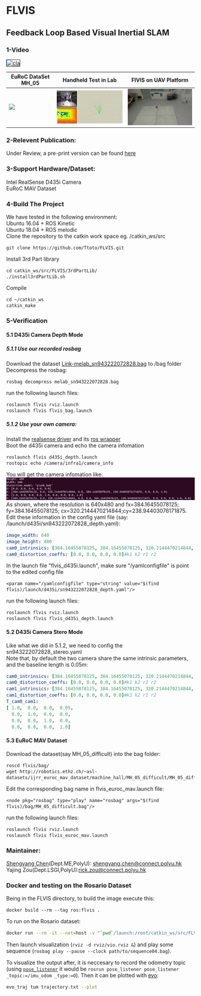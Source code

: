 #  FLVIS
## Feedback Loop Based Visual Inertial SLAM

### 1-Video
<a href="https://www.youtube.com/embed/ljZWb2x6CRQ" target="_blank"><img src="http://img.youtube.com/vi/ljZWb2x6CRQ/0.jpg" 
alt="cla" width="480" height="300" border="1" /></a>

| EuRoC DataSet MH_05    | Handheld Test in Lab   | FlVIS on UAV Platform  |
| ---------------------- | ---------------------- |---------------------- |
| <img src="others/mh05_gif.gif" width="250">  | <img src="others/lab_gif.gif" width="250">  | <img src="others/uav_gif.gif" width="250">  |

### 2-Relevent Publication:
Under Review, a pre-print version can be found [here](https://arxiv.org/abs/2007.02250)
### 3-Support Hardware/Dataset:
Intel RealSense D435i Camera <br />
EuRoC MAV Dataset
### 4-Build The Project
We have tested in the following environment: <br />
Ubuntu 16.04 + ROS Kinetic <br />
Ubuntu 18.04 + ROS melodic <br />
Clone the repository to the catkin work space eg. /catkin_ws/src
````
git clone https://github.com/Ttoto/FLVIS.git
````
Install 3rd Part library
````
cd catkin_ws/src/FLVIS/3rdPartLib/
./install3rdPartLib.sh
````
Compile
````
cd ~/catkin_ws
catkin_make
````
### 5-Verification
#### 5.1 D435i Camera Depth Mode
##### 5.1.1 Use our recorded rosbag 
Download the dataset [Link-melab_sn943222072828.bag](https://drive.google.com/file/d/1kfOkQTt-i-Hd2M0FZa8Dia4_BweE-ttf/view?usp=sharing) to /bag folder <br />
Decompress the rosbag:
````
rosbag decompress melab_sn943222072828.bag
````
run the following launch files:
````
roslaunch flvis rviz.launch
roslaunch flvis flvis_bag.launch
````
##### 5.1.2 Use your own camera:
Install the [realsense driver](https://github.com/IntelRealSense/librealsense) and its [ros wrapper](https://github.com/IntelRealSense/realsense-ros) <br />
Boot the d435i camera and echo the camera infomation
````
roslaunch flvis d435i_depth.launch
rostopic echo /camera/infra1/camera_info
````
You will get the camera infomation like:
<img src="others/camera_info.png">
As shown, where the resolution is 640x480 and fx=384.16455078125; fy=384.16455078125; cx=320.2144470214844;cy=238.94403076171875. <br />
Edit these information in the config yaml file (say: /launch/d435i/sn943222072828_depth.yaml):
```yaml
image_width: 640
image_height: 480
cam0_intrinsics: [384.16455078125, 384.16455078125, 320.2144470214844, 238.94403076171875]#fx fy cx cy
cam0_distortion_coeffs: [0.0, 0.0, 0.0, 0.0]#k1 k2 r1 r2
```
In the launch file "flvis_d435i.launch", make sure "/yamlconfigfile" is point to the edited config file
````
<param name="/yamlconfigfile" type="string" value="$(find flvis)/launch/d435i/sn943222072828_depth.yaml"/>
````
run the following launch files:
````
roslaunch flvis rviz.launch
roslaunch flvis flvis_d435i_depth.launch
````
#### 5.2 D435i Camera Stero Mode
Like what we did in 5.1.2, we need to config the sn943222072828_stereo.yaml <br />
Note that, by default the two camera share the same intrinsic parameters, and the baseline length is 0.05m:
```yaml
cam0_intrinsics: [384.16455078125, 384.16455078125, 320.2144470214844, 238.94403076171875]#fx fy cx cy
cam0_distortion_coeffs: [0.0, 0.0, 0.0, 0.0]#k1 k2 r1 r2
cam1_intrinsics: [384.16455078125, 384.16455078125, 320.2144470214844, 238.94403076171875]#fx fy cx cy
cam1_distortion_coeffs: [0.0, 0.0, 0.0, 0.0]#k1 k2 r1 r2
T_cam0_cam1:
[ 1.0,  0.0,  0.0,  0.05,
  0.0,  1.0,  0.0,  0.0,
  0.0,  0.0,  1.0,  0.0,
  0.0,  0.0,  0.0,  1.0]

```

#### 5.3 EuRoC MAV Dataset
Download the dataset(say MH_05_difficult) into the bag folder:
````
roscd flvis/bag/
wget http://robotics.ethz.ch/~asl-datasets/ijrr_euroc_mav_dataset/machine_hall/MH_05_difficult/MH_05_difficult.bag
````
Edit the corresponding bag name in flvis_euroc_mav.launch file:
````
<node pkg="rosbag" type="play" name="rosbag" args="$(find flvis)/bag/MH_05_difficult.bag"/>
````
run the following launch files:
````
roslaunch flvis rviz.launch
roslaunch flvis flvis_euroc_mav.launch
````


### Maintainer:
[Shengyang Chen](https://www.polyu.edu.hk/researchgrp/cywen/index.php/en/people/researchstudent.html)(Dept.ME,PolyU): shengyang.chen@connect.polyu.hk <br />
Yajing Zou(Dept.LSGI,PolyU):rick.zou@connect.polyu.hk


### Docker and testing on the Rosario Dataset

Being in the FLVIS directory, to build the image execute this:

```
docker build --rm --tag ros:flvis .
```

To run on the Rosario dataset:

```bash
docker run --rm -it --net=host -v "`pwd`/launch:/root/catkin_ws/src/FLVIS/launch:ro" ros:flvis roslaunch flvis flvis_rosario.launch
```

Then launch visualization (`rviz -d rviz/vio.rviz &`) and play some sequence (`rosbag play --pause --clock path/to/sequence04.bag`).

To visualize the output after, it is neccesary to record the odometry topic (using [`pose_listener`](https://github.com/jcremona/pose_listener) it would be `rosrun pose_listener pose_listener _topic:=/imu_odom _type:=O`). Then it can be plotted with [evo](https://github.com/MichaelGrupp/evo):

```bash
evo_traj tum trajectory.txt --plot
```
